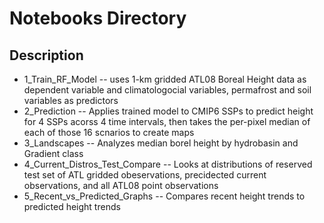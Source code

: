 
# Notebooks Directory

## Description

- 1_Train_RF_Model 
 -- uses 1-km gridded ATL08 Boreal Height data as dependent variable and climatologocial variables, permafrost and soil variables as predictors
- 2_Prediction
 -- Applies trained model to CMIP6 SSPs to predict height for 4 SSPs acorss 4 time intervals, then takes the per-pixel median of each of those 16 scnarios to create maps
- 3_Landscapes
 -- Analyzes median borel height by hydrobasin and Gradient class
- 4_Current_Distros_Test_Compare
 -- Looks at distributions of reserved test set of ATL gridded obeservations, precidected current observations, and all ATL08 point observations
- 5_Recent_vs_Predicted_Graphs
 -- Compares recent height trends to predicted height trends   

